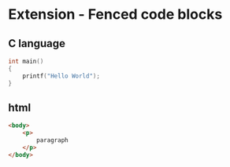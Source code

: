 # Extension - Fenced code blocks

## C language

```c
int main()
{
    printf("Hello World");
}
```

## html

```html
<body>
    <p>
        paragraph
    </p>
</body>
```
